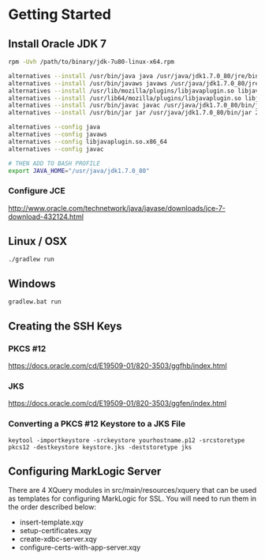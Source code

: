 # Getting Started #

## Install Oracle JDK 7 ##

```bash
rpm -Uvh /path/to/binary/jdk-7u80-linux-x64.rpm

alternatives --install /usr/bin/java java /usr/java/jdk1.7.0_80/jre/bin/java 200000
alternatives --install /usr/bin/javaws javaws /usr/java/jdk1.7.0_80/jre/bin/javaws 200000
alternatives --install /usr/lib/mozilla/plugins/libjavaplugin.so libjavaplugin.so /usr/java/jdk1.7.0_80/jre/lib/i386/libnpjp2.so 200000
alternatives --install /usr/lib64/mozilla/plugins/libjavaplugin.so libjavaplugin.so.x86_64 /usr/java/jdk1.7.0_80/jre/lib/amd64/libnpjp2.so 200000
alternatives --install /usr/bin/javac javac /usr/java/jdk1.7.0_80/bin/javac 200000
alternatives --install /usr/bin/jar jar /usr/java/jdk1.7.0_80/bin/jar 200000

alternatives --config java
alternatives --config javaws
alternatives --config libjavaplugin.so.x86_64
alternatives --config javac

# THEN ADD TO BASH PROFILE
export JAVA_HOME="/usr/java/jdk1.7.0_80"
```

### Configure JCE ###
http://www.oracle.com/technetwork/java/javase/downloads/jce-7-download-432124.html

## Linux / OSX ##
```
./gradlew run
```
## Windows ##
```
gradlew.bat run
```
## Creating the SSH Keys ##

### PKCS #12 ###
https://docs.oracle.com/cd/E19509-01/820-3503/ggfhb/index.html

### JKS ###
https://docs.oracle.com/cd/E19509-01/820-3503/ggfen/index.html

### Converting a PKCS #12  Keystore to a JKS File ###

```
keytool -importkeystore -srckeystore yourhostname.p12 -srcstoretype pkcs12 -destkeystore keystore.jks -deststoretype jks
```

## Configuring MarkLogic Server ##

There are 4 XQuery modules in src/main/resources/xquery that can be used as templates for configuring MarkLogic for SSL.  You will need to run them in the order described below:

- insert-template.xqy
- setup-certificates.xqy
- create-xdbc-server.xqy
- configure-certs-with-app-server.xqy



